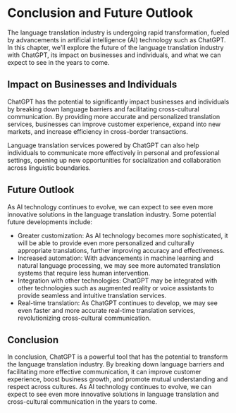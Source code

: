 Conclusion and Future Outlook
==============================================================================================

The language translation industry is undergoing rapid transformation, fueled by advancements in artificial intelligence (AI) technology such as ChatGPT. In this chapter, we'll explore the future of the language translation industry with ChatGPT, its impact on businesses and individuals, and what we can expect to see in the years to come.

Impact on Businesses and Individuals
------------------------------------

ChatGPT has the potential to significantly impact businesses and individuals by breaking down language barriers and facilitating cross-cultural communication. By providing more accurate and personalized translation services, businesses can improve customer experience, expand into new markets, and increase efficiency in cross-border transactions.

Language translation services powered by ChatGPT can also help individuals to communicate more effectively in personal and professional settings, opening up new opportunities for socialization and collaboration across linguistic boundaries.

Future Outlook
--------------

As AI technology continues to evolve, we can expect to see even more innovative solutions in the language translation industry. Some potential future developments include:

* Greater customization: As AI technology becomes more sophisticated, it will be able to provide even more personalized and culturally appropriate translations, further improving accuracy and effectiveness.
* Increased automation: With advancements in machine learning and natural language processing, we may see more automated translation systems that require less human intervention.
* Integration with other technologies: ChatGPT may be integrated with other technologies such as augmented reality or voice assistants to provide seamless and intuitive translation services.
* Real-time translation: As ChatGPT continues to develop, we may see even faster and more accurate real-time translation services, revolutionizing cross-cultural communication.

Conclusion
----------

In conclusion, ChatGPT is a powerful tool that has the potential to transform the language translation industry. By breaking down language barriers and facilitating more effective communication, it can improve customer experience, boost business growth, and promote mutual understanding and respect across cultures. As AI technology continues to evolve, we can expect to see even more innovative solutions in language translation and cross-cultural communication in the years to come.
